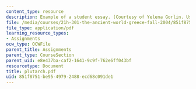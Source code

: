 ```yaml
---
content_type: resource
description: Example of a student essay. (Courtesy of Yelena Gorlin. Used with permission.)
file: /media/courses/21h-301-the-ancient-world-greece-fall-2004/851f8751be9549792488ecd68c091de1_plutarch.pdf
file_type: application/pdf
learning_resource_types:
- Assignments
ocw_type: OCWFile
parent_title: Assignments
parent_type: CourseSection
parent_uid: e8e437ba-caf2-1641-9c9f-762e6ff043bf
resourcetype: Document
title: plutarch.pdf
uid: 851f8751-be95-4979-2488-ecd68c091de1
---
```


